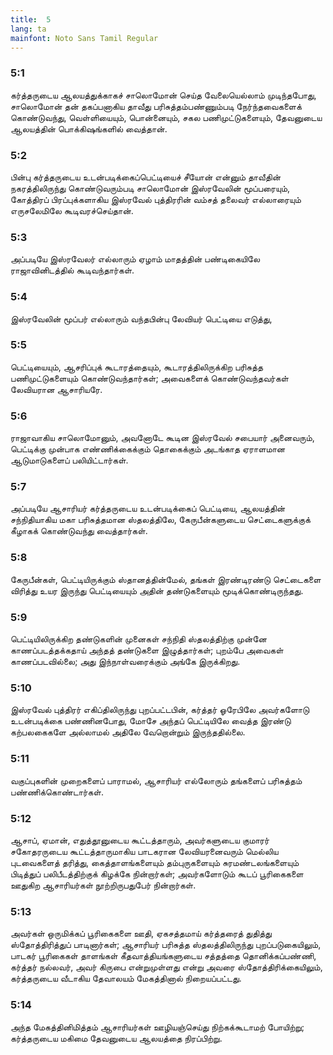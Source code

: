 ```yaml
---
title:  5
lang: ta
mainfont: Noto Sans Tamil Regular
---
```


###  5:1

கர்த்தருடைய ஆலயத்துக்காகச் சாலொமோன் செய்த வேலையெல்லாம் முடிந்தபோது, சாலொமோன் தன் தகப்பனாகிய தாவீது பரிசுத்தம்பண்ணும்படி நேர்ந்தவைகளைக் கொண்டுவந்து, வெள்ளியையும், பொன்னையும், சகல பணிமுட்டுகளையும், தேவனுடைய ஆலயத்தின் பொக்கிஷங்களில் வைத்தான்.

###  5:2

பின்பு கர்த்தருடைய உடன்படிக்கைப்பெட்டியைச் சீயோன் என்னும் தாவீதின் நகரத்திலிருந்து கொண்டுவரும்படி சாலொமோன் இஸ்ரவேலின் மூப்பரையும், கோத்திரப் பிரப்புக்களாகிய இஸ்ரவேல் புத்திரரின் வம்சத் தலைவர் எல்லாரையும் எருசலேமிலே கூடிவரச்செய்தான்.

###  5:3

அப்படியே இஸ்ரவேலர் எல்லாரும் ஏழாம் மாதத்தின் பண்டிகையிலே ராஜாவினிடத்தில் கூடிவந்தார்கள்.

###  5:4

இஸ்ரவேலின் மூப்பர் எல்லாரும் வந்தபின்பு லேவியர் பெட்டியை எடுத்து,

###  5:5

பெட்டியையும், ஆசரிப்புக் கூடாரத்தையும், கூடாரத்திலிருக்கிற பரிசுத்த பணிமுட்டுகளையும் கொண்டுவந்தார்கள்; அவைகளைக் கொண்டுவந்தவர்கள் லேவியரான ஆசாரியரே.

###  5:6

ராஜாவாகிய சாலொமோனும், அவனோடே கூடின இஸ்ரவேல் சபையார் அனைவரும், பெட்டிக்கு முன்பாக எண்ணிக்கைக்கும் தொகைக்கும் அடங்காத ஏராளமான ஆடுமாடுகளைப் பலியிட்டார்கள்.

###  5:7

அப்படியே ஆசாரியர் கர்த்தருடைய உடன்படிக்கைப் பெட்டியை, ஆலயத்தின் சந்நிதியாகிய மகா பரிசுத்தமான ஸ்தலத்திலே, கேருபீன்களுடைய செட்டைகளுக்குக் கீழாகக் கொண்டுவந்து வைத்தார்கள்.

###  5:8

கேருபீன்கள், பெட்டியிருக்கும் ஸ்தானத்தின்மேல், தங்கள் இரண்டிரண்டு செட்டைகளை விரித்து உயர இருந்து பெட்டியையும் அதின் தண்டுகளையும் மூடிக்கொண்டிருந்தது.

###  5:9

பெட்டியிலிருக்கிற தண்டுகளின் முனைகள் சந்நிதி ஸ்தலத்திற்கு முன்னே காணப்படத்தக்கதாய் அந்தத் தண்டுகளை இழுத்தார்கள்; புறம்பே அவைகள் காணப்படவில்லை; அது இந்நாள்வரைக்கும் அங்கே இருக்கிறது.

###  5:10

இஸ்ரவேல் புத்திரர் எகிப்திலிருந்து புறப்பட்டபின், கர்த்தர் ஓரேபிலே அவர்களோடு உடன்படிக்கை பண்ணினபோது, மோசே அந்தப் பெட்டியிலே வைத்த இரண்டு கற்பலகைகளே அல்லாமல் அதிலே வேறொன்றும் இருந்ததில்லை.

###  5:11

வகுப்புகளின் முறைகளைப் பாராமல், ஆசாரியர் எல்லோரும் தங்களைப் பரிசுத்தம் பண்ணிக்கொண்டார்கள்.

###  5:12

ஆசாப், ஏமான், எதுத்தூனுடைய கூட்டத்தாரும், அவர்களுடைய குமாரர் சகோதரருடைய கூட்டத்தாருமாகிய பாடகரான லேவியரனைவரும் மெல்லிய புடவைகளைத் தரித்து, கைத்தாளங்களையும் தம்புருகளையும் சுரமண்டலங்களையும் பிடித்துப் பலிபீடத்திற்குக் கிழக்கே நின்றார்கள்; அவர்களோடும் கூடப் பூரிகைகளை ஊதுகிற ஆசாரியர்கள் நூற்றிருபதுபேர் நின்றார்கள்.

###  5:13

அவர்கள் ஒருமிக்கப் பூரிகைகளை ஊதி, ஏகசத்தமாய் கர்த்தரைத் துதித்து ஸ்தோத்திரித்துப் பாடினார்கள்; ஆசாரியர் பரிசுத்த ஸ்தலத்திலிருந்து புறப்படுகையிலும், பாடகர் பூரிகைகள் தாளங்கள் கீதவாத்தியங்களுடைய சத்தத்தை தொனிக்கப்பண்ணி, கர்த்தர் நல்லவர், அவர் கிருபை என்றுமுள்ளது என்று அவரை ஸ்தோத்திரிக்கையிலும், கர்த்தருடைய வீடாகிய தேவாலயம் மேகத்தினால் நிறையப்பட்டது.

###  5:14

அந்த மேகத்தினிமித்தம் ஆசாரியர்கள் ஊழியஞ்செய்து நிற்கக்கூடாமற் போயிற்று; கர்த்தருடைய மகிமை தேவனுடைய ஆலயத்தை நிரப்பிற்று.

